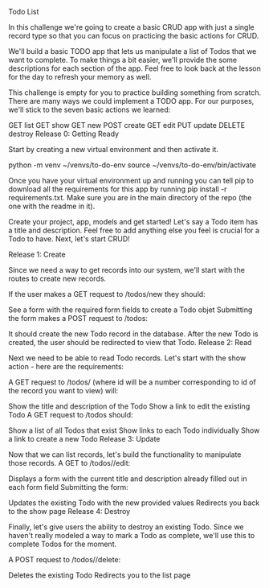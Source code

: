Todo List

In this challenge we're going to create a basic CRUD app with just a single record type so that you can focus on practicing the basic actions for CRUD.

We'll build a basic TODO app that lets us manipulate a list of Todos that we want to complete. To make things a bit easier, we'll provide the some descriptions for each section of the app. Feel free to look back at the lesson for the day to refresh your memory as well.

This challenge is empty for you to practice building something from scratch. There are many ways we could implement a TODO app. For our purposes, we'll stick to the seven basic actions we learned:

GET list
GET show
GET new
POST create
GET edit
PUT update
DELETE destroy
Release 0: Getting Ready

Start by creating a new virtual environment and then activate it.

python -m venv ~/venvs/to-do-env source ~/venvs/to-do-env/bin/activate

Once you have your virtual environment up and running you can tell pip to download all the requirements for this app by running pip install -r requirements.txt. Make sure you are in the main directory of the repo (the one with the readme in it).

Create your project, app, models and get started! Let's say a Todo item has a title and description. Feel free to add anything else you feel is crucial for a Todo to have. Next, let's start CRUD!

Release 1: Create

Since we need a way to get records into our system, we'll start with the routes to create new records.

If the user makes a GET request to /todos/new they should:

See a form with the required form fields to create a Todo objet
Submitting the form makes a POST request to /todos:

It should create the new Todo record in the database.
After the new Todo is created, the user should be redirected to view that Todo.
Release 2: Read

Next we need to be able to read Todo records. Let's start with the show action - here are the requirements:

A GET request to /todos/<id> (where id will be a number corresponding to id of the record you want to view) will:

Show the title and description of the Todo
Show a link to edit the existing Todo
A GET request to /todos should:

Show a list of all Todos that exist
Show links to each Todo individually
Show a link to create a new Todo
Release 3: Update

Now that we can list records, let's build the functionality to manipulate those records. A GET to /todos/<id>/edit:

Displays a form with the current title and description already filled out in each form field
Submitting the form:

Updates the existing Todo with the new provided values
Redirects you back to the show page
Release 4: Destroy

Finally, let's give users the ability to destroy an existing Todo. Since we haven't really modeled a way to mark a Todo as complete, we'll use this to complete Todos for the moment.

A POST request to /todos/<id>/delete:

Deletes the existing Todo
Redirects you to the list page
